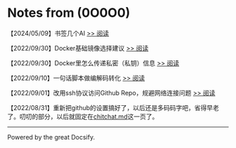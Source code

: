 # Notes from (0O0O0)

【2024/05/09】书签几个AI [>> 阅读](ai.md)

【2022/09/30】Docker基础镜像选择建议 [>> 阅读](docker/docker-build.md)

【2022/09/30】Docker里怎么传递私密（私钥）信息 [>> 阅读](docker/docker-secret-build.md)

【2022/09/10】一句话脚本做编解码转化 [>> 阅读](encode.md)

【2022/09/01】改用ssh协议访问Github Repo，规避网络连接问题 [>> 阅读](github-ssh.md)

【2022/08/31】重新把github的设置搞好了，以后还是多码码字吧，省得早老了。叨叨的部分，以后就固定在[chitchat.md](chitchat.md)这一页了。

------

Powered by the great Docsify.
